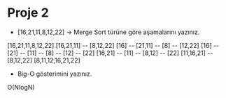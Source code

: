 # Proje 2
- [16,21,11,8,12,22] -> Merge Sort türüne göre aşamalarını yazınız.
 
[16,21,11,8,12,22]
[16,21,11] -- [8,12,22]
[16] -- [21,11] -- [8] -- [12,22]
[16]  -- [21] --  [11] --  [8] -- [12] -- [22]
[16,21] --  [11]  -- [8,12] --  [22]
[11,16,21] -- [8,12,22]
[8,11,12,16,21,22]


- Big-O gösterimini yazınız.
 
O(NlogN)




